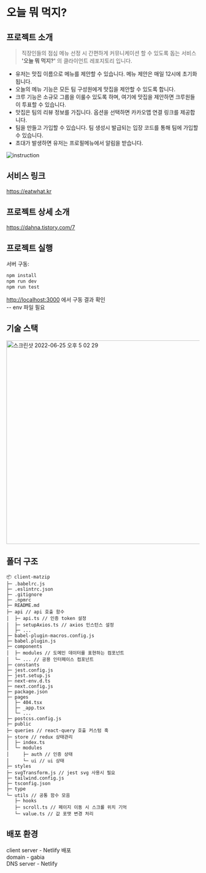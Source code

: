 # 오늘 뭐 먹지?
## 프로젝트 소개

> 직장인들의 점심 메뉴 선정 시 간편하게 커뮤니케이션 할 수 있도록 돕는 서비스 **'오늘 뭐 먹지?'** 의 클라이언트 레포지토리 입니다.

- 유저는 맛집 이름으로 메뉴를 제안할 수 있습니다. 메뉴 제안은 매일 12시에 초기화 됩니다.
- 오늘의 메뉴 기능은 모든 팀 구성원에게 맛집을 제안할 수 있도록 합니다.
- 크루 기능은 소규모 그룹을 이룰수 있도록 하며, 여기에 맛집을 제안하면 크루원들이 투표할 수 있습니다.
- 맛집은 팀의 리뷰 정보를 가집니다. 옵션을 선택하면 카카오맵 연결 링크를 제공합니다.
- 팀을 만들고 가입할 수 있습니다. 팀 생성시 발급되는 입장 코드를 통해 팀에 가입할 수 있습니다.
- 초대가 발생하면 유저는 프로필메뉴에서 알림을 받습니다.
  
![instruction](https://img1.daumcdn.net/thumb/R1280x0/?scode=mtistory2&fname=https%3A%2F%2Fblog.kakaocdn.net%2Fdn%2FbyHpXZ%2FbtrMDXW84ap%2FAlAoBRBCge6DUFQLiZb4kk%2Fimg.jpg)

## 서비스 링크

https://eatwhat.kr

## 프로젝트 상세 소개

https://dahna.tistory.com/7

## 프로젝트 실행

서버 구동:

```bash
npm install
npm run dev
npm run test
```

[http://localhost:3000](http://localhost:3000) 에서 구동 결과 확인  
-- env 파일 필요

## 기술 스택

<img width="530" alt="스크린샷 2022-06-25 오후 5 02 29" src="https://user-images.githubusercontent.com/61297852/175764424-f52ca011-2d3f-42e4-b657-85310ba9fb41.png">

## 폴더 구조

```
📦 client-matzip
├─ .babelrc.js
├─ .eslintrc.json
├─ .gitignore
├─ .npmrc
├─ README.md
├─ api // api 호출 함수
│  ├─ api.ts // 인증 token 설정
│  ├─ setupAxios.ts // axios 인스턴스 설정
│  ├─ ...
├─ babel-plugin-macros.config.js
├─ babel.plugin.js
├─ components
│  ├─ modules // 도메인 데이터를 표현하는 컴포넌트
│  └─ ... // 공용 인터페이스 컴포넌트
├─ constants
├─ jest.config.js
├─ jest.setup.js
├─ next-env.d.ts
├─ next.config.js
├─ package.json
├─ pages
│  ├─ 404.tsx
│  ├─ _app.tsx
│  └─ ...
├─ postcss.config.js
├─ public
├─ queries // react-query 호출 커스텀 훅
├─ store // redux 상태관리
│  ├─ index.ts
│  └─ modules
│     ├─ auth // 인증 상태
│     └─ ui // ui 상태
├─ styles
├─ svgTransform.js // jest svg 사용시 필요
├─ tailwind.config.js
├─ tsconfig.json
├─ type
└─ utils // 공통 함수 모음
   ├─ hooks
   ├─ scroll.ts // 페이지 이동 시 스크롤 위치 기억
   └─ value.ts // 값 포맷 변경 처리
```

## 배포 환경

client server - Netlify 배포  
domain - gabia  
DNS server - Netlify

